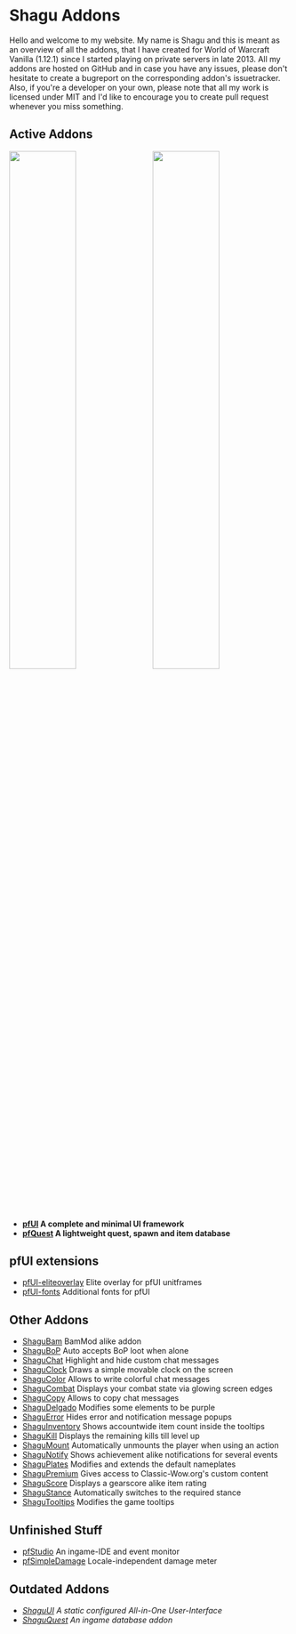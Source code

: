 # Shagu Addons

Hello and welcome to my website. My name is Shagu and this is meant as an overview of all the addons, that I have created for World of Warcraft Vanilla (1.12.1) since I started playing on private servers in late 2013. All my addons are hosted on GitHub and in case you have any issues, please don't hesitate to create a bugreport on the corresponding addon's issuetracker. Also, if you're a developer on your own, please note that all my work is licensed under MIT and I'd like to encourage you to create pull request whenever you miss something.

## Active Addons

<a href="pfQuest"><img src="https://raw.githubusercontent.com/shagu/ShaguAddons/master/_layouts/pfQuest_banner.png" align="right" width="48.87%"></a>
<a href="pfUI"><img src="https://raw.githubusercontent.com/shagu/ShaguAddons/master/_layouts/pfQuest_banner.png" width="48.87%"></a>

* **[pfUI](pfUI) A complete and minimal UI framework**
* **[pfQuest](pfQuest) A lightweight quest, spawn and item database**

## pfUI extensions

* [pfUI-eliteoverlay](pfUI-eliteoverlay) Elite overlay for pfUI unitframes
* [pfUI-fonts](pfUI-fonts) Additional fonts for pfUI

## Other Addons

* [ShaguBam](ShaguBam) BamMod alike addon
* [ShaguBoP](ShaguBoP) Auto accepts BoP loot when alone
* [ShaguChat](ShaguChat) Highlight and hide custom chat messages
* [ShaguClock](ShaguClock) Draws a simple movable clock on the screen
* [ShaguColor](ShaguColor) Allows to write colorful chat messages
* [ShaguCombat](ShaguCombat) Displays your combat state via glowing screen edges
* [ShaguCopy](ShaguCopy) Allows to copy chat messages
* [ShaguDelgado](ShaguDelgado) Modifies some elements to be purple
* [ShaguError](ShaguError) Hides error and notification message popups
* [ShaguInventory](ShaguInventory) Shows accountwide item count inside the tooltips
* [ShaguKill](ShaguKill) Displays the remaining kills till level up
* [ShaguMount](ShaguMount) Automatically unmounts the player when using an action
* [ShaguNotify](ShaguNotify) Shows achievement alike notifications for several events
* [ShaguPlates](ShaguPlates) Modifies and extends the default nameplates
* [ShaguPremium](ShaguPremium) Gives access to Classic-Wow.org's custom content
* [ShaguScore](ShaguScore) Displays a gearscore alike item rating
* [ShaguStance](ShaguStance) Automatically switches to the required stance
* [ShaguTooltips](ShaguTooltips) Modifies the game tooltips

## Unfinished Stuff

* [pfStudio](pfStudio) An ingame-IDE and event monitor
* [pfSimpleDamage](pfSimpleDamage) Locale-independent damage meter

## Outdated Addons

* *[ShaguUI](ShaguUI) A static configured All-in-One User-Interface*
* *[ShaguQuest](ShaguQuest) An ingame database addon*
